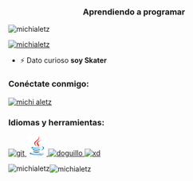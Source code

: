 <h3 align="center">Aprendiendo a programar</h3>

<p align="left"> <img src="https://komarev.com/ghpvc/?username=michialetz&label=Profile%20views&color=0e75b6&style=flat " alt="michialetz" /> </p>

<p align="left"> <a href="https://github.com/ryo-ma/github-profile-trofeo"><img src="https ://github-profile-trophy.vercel.app/?username=michialetz" alt="michialetz" /></a> </p>

- ⚡ Dato curioso **soy Skater**

<h3 align="left ">Conéctate conmigo:</h3>
<p align="left">
<a href="https://fb.com/michi aletz" target="blank"><img align="center" src=" https://crudo.githubusercontent.com/rahuldkjain/github-profile-readme-generator/master/src/images/icons/Social/facebook.svg" alt="michi aletz" height="30" width="40" /></a>
</p>

<h3 align="left">Idiomas y herramientas:</h3>
<p align="left"> <a href="https://git-scm.com/" target="_blank" rel="noreferrer"> <img src="https://www.vectorlogo.zone/ logos/git-scm/git-scm-icon.svg" alt="git" width="40" height="40"/> </a> <a href="https://www.java.com" target="_blank" rel="noreferrer"> <img src="https://raw.githubusercontent.com/devicons/devicon/master/icons/java/java-original.svg" alt="java" width=" 40" height="40"/> </a> <a href="https://pugjs.org" target="_blank" rel="noreferrer"> <img src="https://cdn.worldvectorlogo. com/logos/pug.svg" alt="doguillo" ancho="40" altura="40"/> </a> <a href="https://www.adobe.com/products/xd.html" target="_blank" rel="noreferrer"> <img src="https://cdn.worldvectorlogo.com/logos/adobe-xd.svg" alt="xd" ancho="40" altura="40"/> </a> </p>

<p><img align="left" src="https://github-readme-stats.vercel.app/api/top-langs?username=michialetz&show_icons=true&locale=en&layout=compact" alt="michialetz" /> </p>

<p> <img align="center" src="https://github-readme-stats.vercel.app/api?username=michialetz&show_icons=true&locale=en" alt="michialetz" /> </p>
